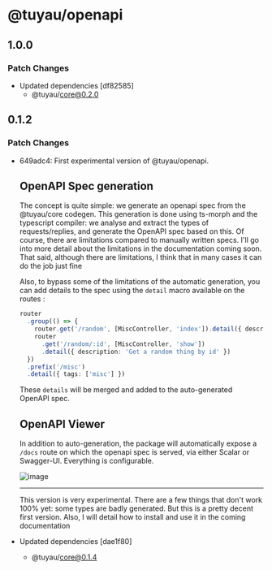 # @tuyau/openapi

## 1.0.0

### Patch Changes

- Updated dependencies [df82585]
  - @tuyau/core@0.2.0

## 0.1.2

### Patch Changes

- 649adc4: First experimental version of @tuyau/openapi.

  ## OpenAPI Spec generation

  The concept is quite simple: we generate an openapi spec from the @tuyau/core codegen. This generation is done using ts-morph and the typescript compiler: we analyse and extract the types of requests/replies, and generate the OpenAPI spec based on this. Of course, there are limitations compared to manually written specs. I'll go into more detail about the limitations in the documentation coming soon.
  That said, although there are limitations, I think that in many cases it can do the job just fine

  Also, to bypass some of the limitations of the automatic generation, you can add details to the spec using the `detail` macro available on the routes :

  ```ts
  router
    .group(() => {
      router.get('/random', [MiscController, 'index']).detail({ description: 'Get a random thing' })
      router
        .get('/random/:id', [MiscController, 'show'])
        .detail({ description: 'Get a random thing by id' })
    })
    .prefix('/misc')
    .detail({ tags: ['misc'] })
  ```

  These `details` will be merged and added to the auto-generated OpenAPI spec.

  ## OpenAPI Viewer

  In addition to auto-generation, the package will automatically expose a `/docs` route on which the openapi spec is served, via either Scalar or Swagger-UI. Everything is configurable.

  ![image](https://github.com/Julien-Sponsors/tuyau/assets/8337858/95840899-cbe6-42bf-983e-b968d1d17fe6)

  ***

  This version is very experimental. There are a few things that don't work 100% yet: some types are badly generated. But this is a pretty decent first version. Also, I will detail how to install and use it in the coming documentation

- Updated dependencies [dae1f80]
  - @tuyau/core@0.1.4
